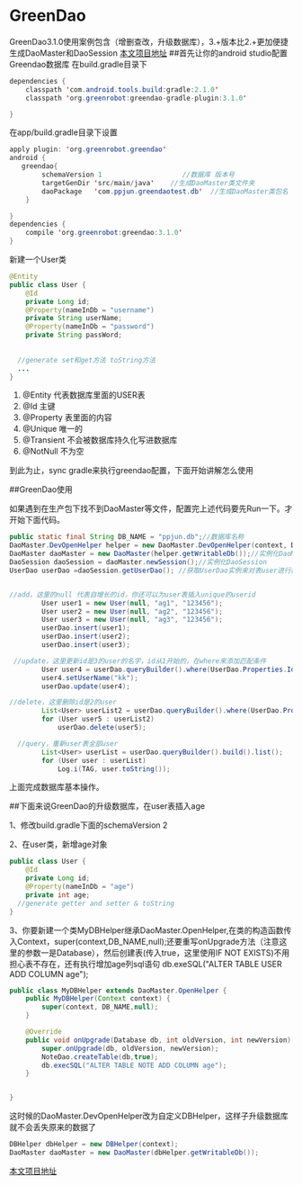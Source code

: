 # GreenDao
GreenDao3.1.0使用案例包含（增删查改，升级数据库），3.+版本比2.+更加便捷生成DaoMaster和DaoSession
[本文项目地址](https://github.com/gdmec07120731/GreenDaoTest)
##首先让你的android studio配置Greendao数据库
在build.gradle目录下
```java
dependencies {
    classpath 'com.android.tools.build:gradle:2.1.0'
    classpath 'org.greenrobot:greendao-gradle-plugin:3.1.0'

}
```

在app/build.gradle目录下设置

```java
apply plugin: 'org.greenrobot.greendao'
android {
   greendao{
        schemaVersion 1                    //数据库 版本号
        targetGenDir 'src/main/java'    //生成DaoMaster类文件夹
        daoPackage   'com.ppjun.greendaotest.db'  //生成DaoMaster类包名
    }

}
dependencies {
    compile 'org.greenrobot:greendao:3.1.0'
}
```



新建一个User类

```java
@Entity
public class User {
    @Id
    private Long id;
    @Property(nameInDb = "username")
    private String userName;
    @Property(nameInDb = "password")
    private String passWord;
  
  
  //generate set和get方法 toString方法
  ...
}
```

1. @Entity 代表数据库里面的USER表
2. @Id 主键
3. @Property 表里面的内容
4. @Unique 唯一的
5. @Transient 不会被数据库持久化写进数据库 
6. @NotNull 不为空

到此为止，sync gradle来执行greendao配置，下面开始讲解怎么使用


##GreenDao使用

如果遇到在生产包下找不到DaoMaster等文件，配置完上述代码要先Run一下。才开始下面代码。
```java
public static final String DB_NAME = "ppjun.db";//数据库名称
DaoMaster.DevOpenHelper helper = new DaoMaster.DevOpenHelper(context, DB_NAME, null);//实例化一个DevOpenhelper,相当于sqlit的SQliteOpenHelper
DaoMaster daoMaster = new DaoMaster(helper.getWritableDb());//实例化DaoMaster
DaoSession daoSession = daoMaster.newSession();//实例化DaoSession
UserDao userDao =daoSession.getUserDao(); //获取UserDao实例来对表user进行操作


//add，这里的null 代表自增长的id，你还可以为user表插入unique的userid
        User user1 = new User(null, "ag1", "123456");
        User user2 = new User(null, "ag2", "123456");
        User user3 = new User(null, "ag3", "123456");
        userDao.insert(user1);
        userDao.insert(user2);
        userDao.insert(user3);

 //update，这里更新id是3的user的名字，id从1开始的，在where来添加匹配条件
        User user4 = userDao.queryBuilder().where(UserDao.Properties.Id.eq(3)).build().unique();
        user4.setUserName("kk");
        userDao.update(user4);

//delete，这里删除id是2的user
        List<User> userList2 = userDao.queryBuilder().where(UserDao.Properties.Id.eq(2)).build().list();
        for (User user5 : userList2)
            userDao.delete(user5);

  //query，重新user表全部user
        List<User> userList = userDao.queryBuilder().build().list();
        for (User user : userList)
            Log.i(TAG, user.toString());

```
上面完成数据库基本操作。

##下面来说GreenDao的升级数据库，在user表插入age

1、修改build.gradle下面的schemaVersion 2

2、在user类，新增age对象

```java
public class User {
    @Id
    private Long id;
    @Property(nameInDb = "age")
    private int age;
  //generate getter and setter & toString
}
```
    



3、你要新建一个类MyDBHelper继承DaoMaster.OpenHelper,在类的构造函数传入Context，super(context,DB_NAME,null);还要重写onUpgrade方法（注意这里的参数一是Database），然后创建表(传入true，这里使用IF NOT EXISTS)不用担心表不存在，还有执行增加age列sql语句 db.exeSQL("ALTER TABLE USER ADD COLUMN age");

```java
public class MyDBHelper extends DaoMaster.OpenHelper {
    public MyDBHelper(Context context) {
        super(context, DB_NAME,null);
    }

    @Override
    public void onUpgrade(Database db, int oldVersion, int newVersion) {
        super.onUpgrade(db, oldVersion, newVersion);
        NoteDao.createTable(db,true);
        db.execSQL("ALTER TABLE NOTE ADD COLUMN age");
    }


}
```


这时候的DaoMaster.DevOpenHelper改为自定义DBHelper，这样子升级数据库就不会丢失原来的数据了

```java
DBHelper dbHelper = new DBHelper(context);
DaoMaster daoMaster = new DaoMaster(dbHelper.getWritableDb());
```


[本文项目地址](https://github.com/gdmec07120731/GreenDaoTest)
